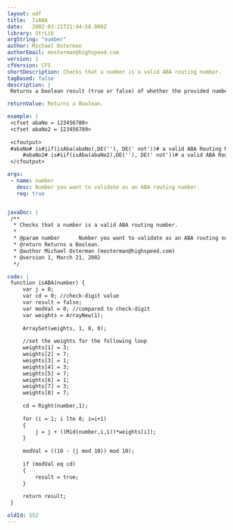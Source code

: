 ```yaml
---
layout: udf
title:  IsABA
date:   2002-03-21T21:44:58.000Z
library: StrLib
argString: "number"
author: Michael Osterman
authorEmail: mosterman@highspeed.com
version: 1
cfVersion: CF5
shortDescription: Checks that a number is a valid ABA routing number.
tagBased: false
description: |
 Returns a boolean result (true or false) of whether the provided number passes the ABA check-digit algorithim. ABA ( numbers must be exactly 9 digits long. They are used to uniquely identify a bank for wire transfers and ACH (Automated Clearing House).

returnValue: Returns a Boolean.

example: |
 <cfset abaNo = 123456780>
 <cfset abaNo2 = 123456789>
 
 <cfoutput>
 #abaNo# is#iif(isAba(abaNo),DE(''), DE(' not'))# a valid ABA Routing Number.<br>
     #abaNo2# is#iif(isAba(abaNo2),DE(''), DE(' not'))# a valid ABA Routing Number.<br>
 </cfoutput>

args:
 - name: number
   desc: Number you want to validate as an ABA routing number.
   req: true


javaDoc: |
 /**
  * Checks that a number is a valid ABA routing number.
  * 
  * @param number      Number you want to validate as an ABA routing number. 
  * @return Returns a Boolean. 
  * @author Michael Osterman (mosterman@highspeed.com) 
  * @version 1, March 21, 2002 
  */

code: |
 function isABA(number) {
     var j = 0;
     var cd = 0; //check-digit value
     var result = false;
     var modVal = 0; //compared to check-digit
     var weights = ArrayNew(1);
     
     ArraySet(weights, 1, 8, 0);
     
     //set the weights for the following loop
     weights[1] = 3;
     weights[2] = 7;
     weights[3] = 1;
     weights[4] = 3;
     weights[5] = 7;
     weights[6] = 1;
     weights[7] = 3;
     weights[8] = 7;
     
     cd = Right(number,1);
     
     for (i = 1; i lte 8; i=i+1) 
     {
         j = j + ((Mid(number,i,1))*weights[i]);
     }
     
     modVal = ((10 - (j mod 10)) mod 10);
     
     if (modVal eq cd)
     {
         result = true;
     }
     
     return result;
 }

oldId: 552
---
```


